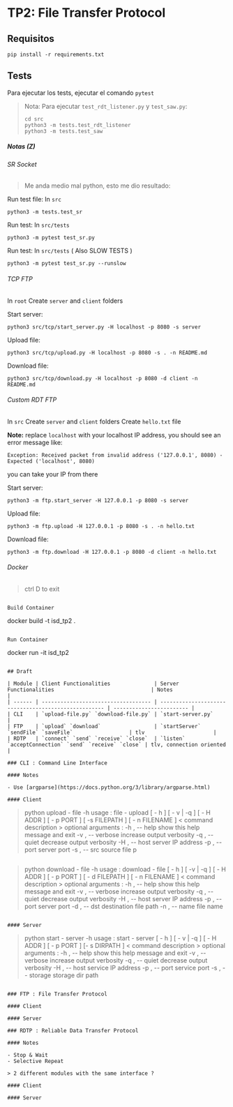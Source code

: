 # TP2: File Transfer Protocol

## Requisitos

`pip install -r requirements.txt`

## Tests

Para ejecutar los tests, ejecutar el comando `pytest`

> Nota: Para ejecutar `test_rdt_listener.py` y `test_saw.py`:
>
> ```
> cd src
> python3 -m tests.test_rdt_listener
> python3 -m tests.test_saw
> ```

##### Notas (Z)

###### SR Socket

> Me anda medio mal python, esto me dio resultado:

Run test file: In `src`

```
python3 -m tests.test_sr
```

Run test: In `src/tests`

```
python3 -m pytest test_sr.py

```

Run test: In `src/tests` ( Also SLOW TESTS )

```
python3 -m pytest test_sr.py --runslow

```

###### TCP FTP

In `root`
Create `server` and `client` folders

Start server:

```
python3 src/tcp/start_server.py -H localhost -p 8080 -s server
```

Upload file:

```
python3 src/tcp/upload.py -H localhost -p 8080 -s . -n README.md
```

Download file:

```
python3 src/tcp/download.py -H localhost -p 8080 -d client -n README.md
```

###### Custom RDT FTP

In `src`
Create `server` and `client` folders
Create `hello.txt` file

**Note:** replace `localhost` with your localhost IP address, you should see an error message like:

```
Exception: Received packet from invalid address ('127.0.0.1', 8080) - Expected ('localhost', 8080)
```

you can take your IP from there

Start server:

```
python3 -m ftp.start_server -H 127.0.0.1 -p 8080 -s server
```

Upload file:

```
python3 -m ftp.upload -H 127.0.0.1 -p 8080 -s . -n hello.txt
```

Download file:

```
python3 -m ftp.download -H 127.0.0.1 -p 8080 -d client -n hello.txt
```

###### Docker

> ctrl D to exit

```

Build Container

```

docker build -t isd_tp2 .

```

Run Container

```

docker run -it isd_tp2

```

## Draft

| Module | Client Functionalities              | Server Functionalities                               | Notes                    |
| ------ | ----------------------------------- | ---------------------------------------------------- | ------------------------ |
| CLI    | `upload-file.py` `download-file.py` | `start-server.py`                                    |
| FTP    | `upload` `download`                 | `startServer` `sendFile` `saveFile`                  | tlv                      |
| RDTP   | `connect` `send` `receive` `close`  | `listen` `acceptConnection` `send` `receive` `close` | tlv, connection oriented |

### CLI : Command Line Interface

#### Notes

- Use [argparse](https://docs.python.org/3/library/argparse.html)

#### Client

```

> python upload - file -h
> usage : file - upload [ - h ] [ - v | -q ] [ - H ADDR ] [ - p PORT ] [ -s FILEPATH ] [ - n FILENAME ]
> < command description >
> optional arguments :
> -h , -- help show this help message and exit
> -v , -- verbose increase output verbosity
> -q , -- quiet decrease output verbosity
> -H , -- host server IP address
> -p , -- port server port
> -s , -- src source file p

```

```

> python download - file -h
> usage : download - file [ - h ] [ -v | -q ] [ - H ADDR ] [ - p PORT ] [ - d FILEPATH ] [ - n FILENAME ]
> < command description >
> optional arguments :
> -h , -- help show this help message and exit
> -v , -- verbose increase output verbosity
> -q , -- quiet decrease output verbosity
> -H , -- host server IP address
> -p , -- port server port
> -d , -- dst destination file path
> -n , -- name file name

```

#### Server

```

> python start - server -h
> usage : start - server [ - h ] [ - v | -q ] [ - H ADDR ] [ - p PORT ] [- s DIRPATH ]
> < command description >
> optional arguments :
> -h , -- help show this help message and exit
> -v , -- verbose increase output verbosity
> -q , -- quiet decrease output verbosity
> -H , -- host service IP address
> -p , -- port service port
> -s , -- storage storage dir path

```

### FTP : File Transfer Protocol

#### Client

#### Server

### RDTP : Reliable Data Transfer Protocol

#### Notes

- Stop & Wait
- Selective Repeat

> 2 different modules with the same interface ?

#### Client

#### Server
```
